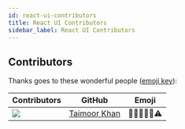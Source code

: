 ```yaml
---
id: react-ui-contributors
title: React UI Contributors
sidebar_label: React UI Contributors
---
```


## Contributors

Thanks goes to these wonderful people ([emoji key](https://github.com/kentcdodds/all-contributors#emoji-key)):

| Contributors        | GitHub           | Emoji  |
| ------------- |:-------------:|:-----:|
| <img src="https://avatars0.githubusercontent.com/u/27800340?s=150&v=4" /> | <a href="https://github.com/taimoormk">Taimoor Khan</a> | 🎨🤔🚧📆👀⚠️ |
